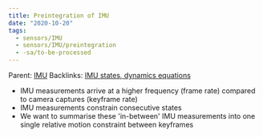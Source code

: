 ```yaml
---
title: Preintegration of IMU
date: "2020-10-20"
tags:
  - sensors/IMU
  - sensors/IMU/preintegration
  - -sa/to-be-processed
---
```


Parent: [IMU](sensors/imu.md)
Backlinks: [IMU states, dynamics equations](studienarbeit/imu-states-dynamics-equations.md)

*   IMU measurements arrive at a higher frequency (frame rate) compared to camera captures (keyframe rate)
*   IMU measurements constrain consecutive states
*   We want to summarise these 'in-between' IMU measurements into one single relative motion constraint between keyframes

